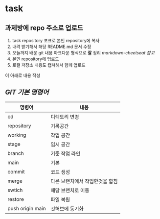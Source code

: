 # task

## 과제방에 repo 주소로 업로드

1. task repository 포크로 본인 repository에 복사
2. 내려 받기해서 해당 README.md 문서 수정
3. 오늘까지 배운 git 내용 마크다운 형식으로 __잘__ 정리
  _markdown-cheetseat 참고_
4. 본인 repository에 업로드
5. 로컬 저장소 내용도 캡쳐해서 함께 업로드

이 아래로 내용 작성

## ***GIT 기본 명령어***

명령어  | 내용
------------- | -------------
cd  | 디렉토리 변경
repository | 기록공간
working | 작업 공간
stage | 임시 공간
branch | 기준 작업 라인
main | 기본
commit | 코드 생성
merge | 다른 브랜치에서 작업한것을 합침
swtich | 해당 브랜치로 이동
restore | 파일 복원
push origin main | 깃허브에 동기화